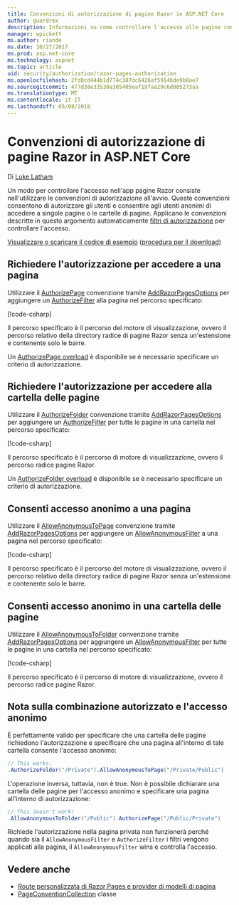```yaml
---
title: Convenzioni di autorizzazione di pagine Razor in ASP.NET Core
author: guardrex
description: Informazioni su come controllare l'accesso alle pagine con informazioni sulle convenzioni autorizzare gli utenti e consentire agli utenti anonimi di accedere a pagine o le cartelle di pagine.
manager: wpickett
ms.author: riande
ms.date: 10/27/2017
ms.prod: asp.net-core
ms.technology: aspnet
ms.topic: article
uid: security/authorization/razor-pages-authorization
ms.openlocfilehash: 2fd8cd444b1d774c387dc6426af5914bde9b8ae7
ms.sourcegitcommit: 477d38e33530a305405eaf19faa29c6d805273aa
ms.translationtype: MT
ms.contentlocale: it-IT
ms.lasthandoff: 05/08/2018
---
```

# <a name="razor-pages-authorization-conventions-in-aspnet-core"></a>Convenzioni di autorizzazione di pagine Razor in ASP.NET Core

Di [Luke Latham](https://github.com/guardrex)

Un modo per controllare l'accesso nell'app pagine Razor consiste nell'utilizzare le convenzioni di autorizzazione all'avvio. Queste convenzioni consentono di autorizzare gli utenti e consentire agli utenti anonimi di accedere a singole pagine o le cartelle di pagine. Applicano le convenzioni descritte in questo argomento automaticamente [filtri di autorizzazione](xref:mvc/controllers/filters#authorization-filters) per controllare l'accesso.

[Visualizzare o scaricare il codice di esempio](https://github.com/aspnet/Docs/tree/master/aspnetcore/security/authorization/razor-pages-authorization/sample) ([procedura per il download](xref:tutorials/index#how-to-download-a-sample))

## <a name="require-authorization-to-access-a-page"></a>Richiedere l'autorizzazione per accedere a una pagina

Utilizzare il [AuthorizePage](/dotnet/api/microsoft.extensions.dependencyinjection.pageconventioncollectionextensions.authorizepage) convenzione tramite [AddRazorPagesOptions](/dotnet/api/microsoft.extensions.dependencyinjection.mvcrazorpagesmvcbuilderextensions.addrazorpagesoptions) per aggiungere un [AuthorizeFilter](/dotnet/api/microsoft.aspnetcore.mvc.authorization.authorizefilter) alla pagina nel percorso specificato:

[!code-csharp[](razor-pages-authorization/sample/Startup.cs?name=snippet1&highlight=2,4)]

Il percorso specificato è il percorso del motore di visualizzazione, ovvero il percorso relativo della directory radice di pagine Razor senza un'estensione e contenente solo le barre.

Un [AuthorizePage overload](/dotnet/api/microsoft.extensions.dependencyinjection.pageconventioncollectionextensions.authorizepage#Microsoft_Extensions_DependencyInjection_PageConventionCollectionExtensions_AuthorizePage_Microsoft_AspNetCore_Mvc_ApplicationModels_PageConventionCollection_System_String_System_String_) è disponibile se è necessario specificare un criterio di autorizzazione.

## <a name="require-authorization-to-access-a-folder-of-pages"></a>Richiedere l'autorizzazione per accedere alla cartella delle pagine

Utilizzare il [AuthorizeFolder](/dotnet/api/microsoft.extensions.dependencyinjection.pageconventioncollectionextensions.authorizefolder) convenzione tramite [AddRazorPagesOptions](/dotnet/api/microsoft.extensions.dependencyinjection.mvcrazorpagesmvcbuilderextensions.addrazorpagesoptions) per aggiungere un [AuthorizeFilter](/dotnet/api/microsoft.aspnetcore.mvc.authorization.authorizefilter) per tutte le pagine in una cartella nel percorso specificato:

[!code-csharp[](razor-pages-authorization/sample/Startup.cs?name=snippet1&highlight=2,5)]

Il percorso specificato è il percorso di motore di visualizzazione, ovvero il percorso radice pagine Razor.

Un [AuthorizeFolder overload](/dotnet/api/microsoft.extensions.dependencyinjection.pageconventioncollectionextensions.authorizefolder#Microsoft_Extensions_DependencyInjection_PageConventionCollectionExtensions_AuthorizeFolder_Microsoft_AspNetCore_Mvc_ApplicationModels_PageConventionCollection_System_String_System_String_) è disponibile se è necessario specificare un criterio di autorizzazione.

## <a name="allow-anonymous-access-to-a-page"></a>Consenti accesso anonimo a una pagina

Utilizzare il [AllowAnonymousToPage](/dotnet/api/microsoft.extensions.dependencyinjection.pageconventioncollectionextensions.allowanonymoustopage) convenzione tramite [AddRazorPagesOptions](/dotnet/api/microsoft.extensions.dependencyinjection.mvcrazorpagesmvcbuilderextensions.addrazorpagesoptions) per aggiungere un [AllowAnonymousFilter](/dotnet/api/microsoft.aspnetcore.mvc.authorization.allowanonymousfilter) a una pagina nel percorso specificato:

[!code-csharp[](razor-pages-authorization/sample/Startup.cs?name=snippet1&highlight=2,6)]

Il percorso specificato è il percorso del motore di visualizzazione, ovvero il percorso relativo della directory radice di pagine Razor senza un'estensione e contenente solo le barre.

## <a name="allow-anonymous-access-to-a-folder-of-pages"></a>Consenti accesso anonimo in una cartella delle pagine

Utilizzare il [AllowAnonymousToFolder](/dotnet/api/microsoft.extensions.dependencyinjection.pageconventioncollectionextensions.allowanonymoustofolder) convenzione tramite [AddRazorPagesOptions](/dotnet/api/microsoft.extensions.dependencyinjection.mvcrazorpagesmvcbuilderextensions.addrazorpagesoptions) per aggiungere un [AllowAnonymousFilter](/dotnet/api/microsoft.aspnetcore.mvc.authorization.allowanonymousfilter) per tutte le pagine in una cartella nel percorso specificato:

[!code-csharp[](razor-pages-authorization/sample/Startup.cs?name=snippet1&highlight=2,7)]

Il percorso specificato è il percorso di motore di visualizzazione, ovvero il percorso radice pagine Razor.

## <a name="note-on-combining-authorized-and-anonymous-access"></a>Nota sulla combinazione autorizzato e l'accesso anonimo

È perfettamente valido per specificare che una cartella delle pagine richiedono l'autorizzazione e specificare che una pagina all'interno di tale cartella consente l'accesso anonimo:

```csharp
// This works.
.AuthorizeFolder("/Private").AllowAnonymousToPage("/Private/Public")
```

L'operazione inversa, tuttavia, non è true. Non è possibile dichiarare una cartella delle pagine per l'accesso anonimo e specificare una pagina all'interno di autorizzazione:

```csharp
// This doesn't work!
.AllowAnonymousToFolder("/Public").AuthorizePage("/Public/Private") 
```

Richiede l'autorizzazione nella pagina privata non funzionerà perché quando sia il `AllowAnonymousFilter` e `AuthorizeFilter` i filtri vengono applicati alla pagina, il `AllowAnonymousFilter` wins e controlla l'accesso.

## <a name="see-also"></a>Vedere anche

* [Route personalizzata di Razor Pages e provider di modelli di pagina](xref:mvc/razor-pages/razor-pages-conventions)
* [PageConventionCollection](/dotnet/api/microsoft.aspnetcore.mvc.applicationmodels.pageconventioncollection) classe
